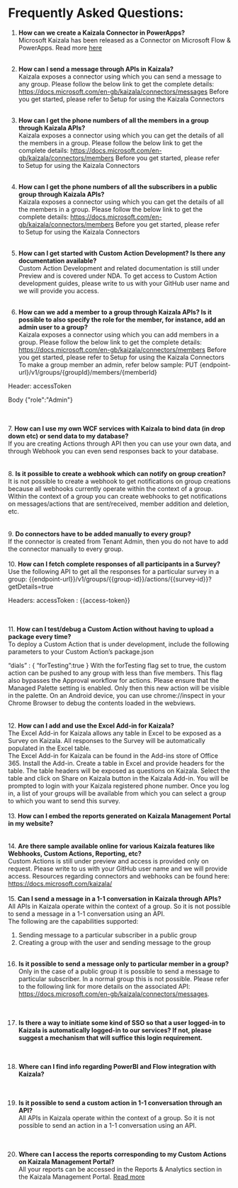 # Frequently Asked Questions: 


  1. **How can we create a Kaizala Connector in PowerApps?**<br/>
  Microsoft Kaizala has been released as a Connector on Microsoft Flow & PowerApps. Read more [here](https://support.office.com/en-us/article/Integrate-your-workflow-in-Kaizala-using-Microsoft-Flow-883343d0-6b16-4725-a23d-bc69fb264356)
<br/><br/>
2. **How can I send a message through APIs in Kaizala?** <br/>
Kaizala exposes a connector using which you can send a message to any group. Please follow the below link to get the complete details: 
https://docs.microsoft.com/en-gb/kaizala/connectors/messages 
Before you get started, please refer to Setup for using the Kaizala Connectors 
<br/><br/>
3. **How can I get the phone numbers of all the members in a group through Kaizala APIs?** <br/>
Kaizala exposes a connector using which you can get the details of all the members in a group. Please follow the below link to get the complete details: 
https://docs.microsoft.com/en-gb/kaizala/connectors/members 
Before you get started, please refer to Setup for using the Kaizala Connectors 
<br/><br/>
4. **How can I get the phone numbers of all the subscribers in a public group through Kaizala APIs?** <br/>
Kaizala exposes a connector using which you can get the details of all the members in a group. Please follow the below link to get the complete details: 
https://docs.microsoft.com/en-gb/kaizala/connectors/members 
Before you get started, please refer to Setup for using the Kaizala Connectors 
<br/><br/>
 
5. **How can I get started with Custom Action Development? Is there any documentation available?** <br/>
Custom Action Development and related documentation is still under Preview and is covered under NDA. 
To get access to Custom Action development guides, please write to us with your GitHub user name and we will provide you access. 
<br/><br/>
6. **How can we add a member to a group through Kaizala APIs? Is it possible to also specify the role for the member, for instance, add an admin user to a group?** <br/>
Kaizala exposes a connector using which you can add members in a group. Please follow the below link to get the complete details: 
https://docs.microsoft.com/en-gb/kaizala/connectors/members 
Before you get started, please refer to Setup for using the Kaizala Connectors 
To make a group member an admin, refer below sample: 
PUT {endpoint-url}/v1/groups/{groupId}/members/{memberId} 
  
Header: 
accessToken 
 
Body 
{"role":"Admin"} 
 
<br/><br/>
7. **How can I use my own WCF services with Kaizala to bind data (in drop down etc) or send data to my database?** <br/>
If you are creating Actions through API then you can use your own data, and through Webhook you can even send responses back to your database.  
<br/><br/> 
 8. **Is it possible to create a webhook which can notify on group creation?** <br/>
It is not possible to create a webhook to get notifications on group creations because all webhooks currently operate within the context of a group. Within the context of a group you can create webhooks to get notifications on messages/actions that are sent/received, member addition and deletion, etc.  
<br/><br/>
9. **Do connectors have to be added manually to every group?**  <br/>
If the connector is created from Tenant Admin, then you do not have to add the connector manually to every group. 
<br/><br/>
10. **How can I fetch complete responses of all participants in a Survey?** <br/>
Use the following API to get all the responses for a particular survey in a group: 
{{endpoint-url}}/v1/groups/{{group-id}}/actions/{{survey-id}}?getDetails=true 
 
Headers: 
accessToken : {{access-token}} 
 
<br/><br/>
11. **How can I test/debug a Custom Action without having to upload a package every time?** <br/>
To deploy a Custom Action that is under development, include the following parameters to your Custom Action’s package.json 
 
“dials” : { 
“forTesting”:true 
} 
With the forTesting flag set to true, the custom action can be pushed to any group with less than five members. This flag also bypasses the Approval workflow for actions. Please ensure that the Managed Palette setting is enabled. Only then this new action will be visible in the palette. 
On an Android device, you can use chrome://inspect in your Chrome Browser to debug the contents loaded in the webviews.  
<br/><br/>
12. **How can I add and use the Excel Add-in for Kaizala?** <br/>
The Excel Add-in for Kaizala allows any table in Excel to be exposed as a Survey on Kaizala. All responses to the Survey will be automatically populated in the Excel table.  
The Excel Add-in for Kaizala can be found in the Add-ins store of Office 365. Install the Add-in. Create a table in Excel and provide headers for the table. The table headers will be exposed as questions on Kaizala. Select the table and click on Share on Kaizala button in the Kaizala Add-in. You will be prompted to login with your Kaizala registered phone number. Once you log in, a list of your groups will be available from which you can select a group to which you want to send this survey. 
<br/><br/>
13. **How can I embed the reports generated on Kaizala Management Portal in my website?** <br/>
<br/><br/>
14. **Are there sample available online for various Kaizala features like Webhooks, Custom Actions, Reporting, etc?** <br/>
Custom Actions is still under preview and access is provided only on request. Please write to us with your GitHub user name and we will provide access. 
Resources regarding connectors and webhooks can be found here:  
https://docs.microsoft.com/kaizala/ 
<br/><br/>
15. **Can I send a message in a 1-1 conversation in Kaizala through APIs?** <br/>
All APIs in Kaizala operate within the context of a group. So it is not possible to send a message in a 1-1 conversation using an API.  
The following are the capabilities supported: 
1) Sending message to a particular subscriber in a public group 
2) Creating a group with the user and sending message to the group 
<br/><br/>
16. **Is it possible to send a message only to particular member in a group?** <br/>
Only in the case of a public group it is possible to send a message to particular subscriber. In a normal group this is not possible. Please refer to the following link for more details on the associated API: https://docs.microsoft.com/en-gb/kaizala/connectors/messages. <br/>
<br/><br/>
17. **Is there a way to initiate some kind of SSO so that a user logged-in to Kaizala is automatically logged-in to our services? If not, please suggest a mechanism that will suffice this login requirement.** <br/>
<br/><br/> 
 18. **Where can I find info regarding PowerBI and Flow integration with Kaizala?** <br/>
<br/><br/>
 
19. **Is it possible to send a custom action in 1-1 conversation through an API?** <br/>
All APIs in Kaizala operate within the context of a group. So it is not possible to send an action in a 1-1 conversation using an API.  
<br/><br/>
20. **Where can I access the reports corresponding to my Custom Actions on Kaizala Management Portal?** <br/>
All your reports can be accessed in the Reports & Analytics section in the Kaizala Management Portal. [Read more](https://support.office.com/en-us/article/Kaizala-Reports-93e22838-5c18-4181-8d12-eca6c0b4019c?ui=en-US&rs=en-US&ad=US)
<br/><br/>

